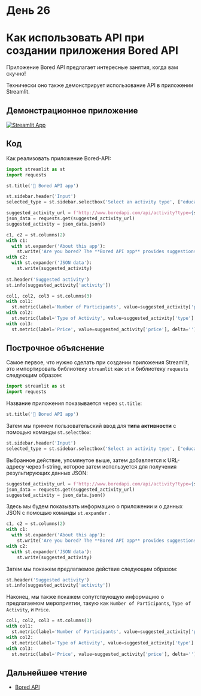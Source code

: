 # День 26

# **Как использовать API при создании приложения Bored API**

Приложение Bored API предлагает интересные занятия, когда вам скучно!

Технически оно также демонстрирует использование API в приложении Streamlit.

## **Демонстрационное приложение**

[![Streamlit App](https://static.streamlit.io/badges/streamlit_badge_black_white.svg)](https://share.streamlit.io/dataprofessor/bored-api-app/)

## **Код**

Как реализовать приложение Bored-API:

```python
import streamlit as st
import requests

st.title('🏀 Bored API app')

st.sidebar.header('Input')
selected_type = st.sidebar.selectbox('Select an activity type', ["education", "recreational", "social", "diy", "charity", "cooking", "relaxation", "music", "busywork"])

suggested_activity_url = f'http://www.boredapi.com/api/activity?type={selected_type}'
json_data = requests.get(suggested_activity_url)
suggested_activity = json_data.json()

c1, c2 = st.columns(2)
with c1:
  with st.expander('About this app'):
    st.write('Are you bored? The **Bored API app** provides suggestions on activities that you can do when you are bored. This app is powered by the Bored API.')
with c2:
  with st.expander('JSON data'):
    st.write(suggested_activity)
    
st.header('Suggested activity')
st.info(suggested_activity['activity'])

col1, col2, col3 = st.columns(3)
with col1:
  st.metric(label='Number of Participants', value=suggested_activity['participants'], delta='')
with col2:
  st.metric(label='Type of Activity', value=suggested_activity['type'].capitalize(), delta='')
with col3:
  st.metric(label='Price', value=suggested_activity['price'], delta='')
```

## **Построчное объяснение**

Самое первое, что нужно сделать при создании приложения Streamlit, это импортировать библиотеку `streamlit` как `st` и библиотеку `requests` следующим образом:
```python
import streamlit as st
import requests
```

Название приложения показывается через `st.title`:
```python
st.title('🏀 Bored API app')
```

Затем мы примем пользовательский ввод для **типа активности** с помощью команды `st.selectbox`:
```python
st.sidebar.header('Input')
selected_type = st.sidebar.selectbox('Select an activity type', ["education", "recreational", "social", "diy", "charity", "cooking", "relaxation", "music", "busywork"])
```

Выбранное действие, упомянутое выше, затем добавляется к URL-адресу через f-string, которое затем используется для получения результирующих данных JSON:
```python
suggested_activity_url = f'http://www.boredapi.com/api/activity?type={selected_type}'
json_data = requests.get(suggested_activity_url)
suggested_activity = json_data.json()
```

Здесь мы будем показывать информацию о приложении и о данных JSON с помощью команды `st.expander` .

```python
c1, c2 = st.columns(2)
with c1:
  with st.expander('About this app'):
    st.write('Are you bored? The **Bored API app** provides suggestions on activities that you can do. This app is powered by the Bored API.')
with c2:
  with st.expander('JSON data'):
    st.write(suggested_activity)
```

Затем мы покажем предлагаемое действие следующим образом:
```python
st.header('Suggested activity')
st.info(suggested_activity['activity'])
```

Наконец, мы также покажем сопутствующую информацию о предлагаемом мероприятии, такую как `Number of Participants`, `Type of Activity`, и `Price`.

```python
col1, col2, col3 = st.columns(3)
with col1:
  st.metric(label='Number of Participants', value=suggested_activity['participants'], delta='')
with col2:
  st.metric(label='Type of Activity', value=suggested_activity['type'].capitalize(), delta='')
with col3:
  st.metric(label='Price', value=suggested_activity['price'], delta='')
```

## **Дальнейшее чтение**

- [Bored API](http://www.boredapi.com/)

